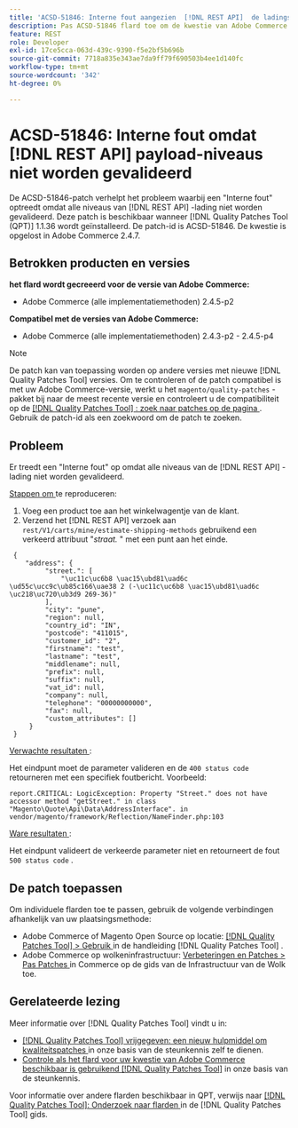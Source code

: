 ```yaml
---
title: 'ACSD-51846: Interne fout aangezien  [!DNL REST API]  de ladingsniveaus niet worden bevestigd'
description: Pas ACSD-51846 flard toe om de kwestie van Adobe Commerce te bevestigen waar een "Interne Fout"voorkomt aangezien alle niveaus van  [!DNL REST API]  nuttige lading niet worden bevestigd.
feature: REST
role: Developer
exl-id: 17ce5cca-063d-439c-9390-f5e2bf5b696b
source-git-commit: 7718a835e343ae7da9ff79f690503b4ee1d140fc
workflow-type: tm+mt
source-wordcount: '342'
ht-degree: 0%

---
```


# ACSD-51846: Interne fout omdat [!DNL REST API] payload-niveaus niet worden gevalideerd

De ACSD-51846-patch verhelpt het probleem waarbij een &quot;Interne fout&quot; optreedt omdat alle niveaus van [!DNL REST API] -lading niet worden gevalideerd. Deze patch is beschikbaar wanneer [!DNL Quality Patches Tool (QPT)] 1.1.36 wordt geïnstalleerd. De patch-id is ACSD-51846. De kwestie is opgelost in Adobe Commerce 2.4.7.

## Betrokken producten en versies

**het flard wordt gecreeerd voor de versie van Adobe Commerce:**

* Adobe Commerce (alle implementatiemethoden) 2.4.5-p2

**Compatibel met de versies van Adobe Commerce:**

* Adobe Commerce (alle implementatiemethoden) 2.4.3-p2 - 2.4.5-p4

>[!NOTE]
>
>De patch kan van toepassing worden op andere versies met nieuwe [!DNL Quality Patches Tool] versies. Om te controleren of de patch compatibel is met uw Adobe Commerce-versie, werkt u het `magento/quality-patches` -pakket bij naar de meest recente versie en controleert u de compatibiliteit op de [[!DNL Quality Patches Tool] : zoek naar patches op de pagina ](https://experienceleague.adobe.com/tools/commerce-quality-patches/index.html) . Gebruik de patch-id als een zoekwoord om de patch te zoeken.

## Probleem

Er treedt een &quot;Interne fout&quot; op omdat alle niveaus van de [!DNL REST API] -lading niet worden gevalideerd.

<u> Stappen om </u> te reproduceren:

1. Voeg een product toe aan het winkelwagentje van de klant.
1. Verzend het [!DNL REST API] verzoek aan `rest/V1/carts/mine/estimate-shipping-methods` gebruikend een verkeerd attribuut &quot;_straat._ &quot; met een punt aan het einde.

```
 {
    "address": {
         "street.": [
             "\uc11c\uc6b8 \uac15\ubd81\uad6c \ud55c\ucc9c\ub85c166\uae38 2 (-\uc11c\uc6b8 \uac15\ubd81\uad6c \uc218\uc720\ub3d9 269-36)"
         ],
         "city": "pune",
         "region": null,
         "country_id": "IN",
         "postcode": "411015",
         "customer_id": "2",
         "firstname": "test",
         "lastname": "test",
         "middlename": null,
         "prefix": null,
         "suffix": null,
         "vat_id": null,
         "company": null,
         "telephone": "00000000000",
         "fax": null,
         "custom_attributes": []
     }
 }
```

<u> Verwachte resultaten </u>:

Het eindpunt moet de parameter valideren en de `400 status code` retourneren met een specifiek foutbericht. Voorbeeld:

```
report.CRITICAL: LogicException: Property "Street." does not have accessor method "getStreet." in class "Magento\Quote\Api\Data\AddressInterface". in vendor/magento/framework/Reflection/NameFinder.php:103
```

<u> Ware resultaten </u>:

Het eindpunt valideert de verkeerde parameter niet en retourneert de fout `500 status code` .

## De patch toepassen

Om individuele flarden toe te passen, gebruik de volgende verbindingen afhankelijk van uw plaatsingsmethode:

* Adobe Commerce of Magento Open Source op locatie: [[!DNL Quality Patches Tool]  > Gebruik ](https://experienceleague.adobe.com/docs/commerce-operations/tools/quality-patches-tool/usage.html) in de handleiding [!DNL Quality Patches Tool] .
* Adobe Commerce op wolkeninfrastructuur: [ Verbeteringen en Patches > Pas Patches ](https://experienceleague.adobe.com/docs/commerce-cloud-service/user-guide/develop/upgrade/apply-patches.html) in Commerce op de gids van de Infrastructuur van de Wolk toe.

## Gerelateerde lezing

Meer informatie over [!DNL Quality Patches Tool] vindt u in:

* [[!DNL Quality Patches Tool]  vrijgegeven: een nieuw hulpmiddel om kwaliteitspatches ](/help/announcements/adobe-commerce-announcements/magento-quality-patches-released-new-tool-to-self-serve-quality-patches.md) in onze basis van de steunkennis zelf te dienen.
* [ Controle als het flard voor uw kwestie van Adobe Commerce beschikbaar is gebruikend  [!DNL Quality Patches Tool]](/help/support-tools/patches-available-in-qpt-tool/check-patch-for-magento-issue-with-magento-quality-patches.md) in onze basis van de steunkennis.

Voor informatie over andere flarden beschikbaar in QPT, verwijs naar [[!DNL Quality Patches Tool]: Onderzoek naar flarden ](https://experienceleague.adobe.com/tools/commerce-quality-patches/index.html) in de [!DNL Quality Patches Tool] gids.
